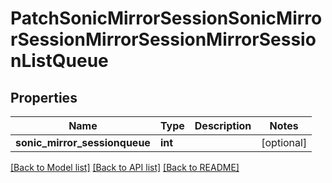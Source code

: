# PatchSonicMirrorSessionSonicMirrorSessionMirrorSessionMirrorSessionListQueue

## Properties
Name | Type | Description | Notes
------------ | ------------- | ------------- | -------------
**sonic_mirror_sessionqueue** | **int** |  | [optional] 

[[Back to Model list]](../README.md#documentation-for-models) [[Back to API list]](../README.md#documentation-for-api-endpoints) [[Back to README]](../README.md)


